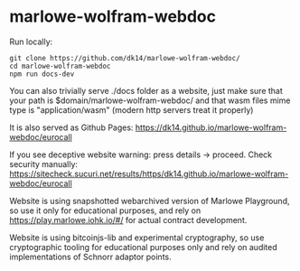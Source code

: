 # marlowe-wolfram-webdoc


Run locally:
```
git clone https://github.com/dk14/marlowe-wolfram-webdoc/
cd marlowe-wolfram-webdoc
npm run docs-dev
```

You can also trivially serve ./docs folder as a website, just make sure that your path is $domain/marlowe-wolfram-webdoc/ and that wasm files mime type is "application/wasm" (modern http servers treat it properly)


It is also served as Github Pages:
https://dk14.github.io/marlowe-wolfram-webdoc/eurocall

If you see deceptive website warning: press details -> proceed. 
Check security manually: https://sitecheck.sucuri.net/results/https/dk14.github.io/marlowe-wolfram-webdoc/eurocall

Website is using snapshotted webarchived version of Marlowe Playground, so use it only for educational purposes, and rely on https://play.marlowe.iohk.io/#/ for actual contract development.

Website is using bitcoinjs-lib and experimental cryptography, so use cryptographic tooling for educational purposes only and rely on audited implementations of Schnorr adaptor points.
